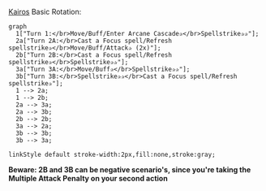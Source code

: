 [Kairos](../../Creatures/Party-Members/Kairos.md) Basic Rotation:

```mermaid
graph
  1["Turn 1:</br>Move/Buff/Enter Arcane Cascade✰</br>Spellstrike✰✰"];
  2a["Turn 2A:</br>Cast a Focus spell/Refresh spellstrike✰</br>Move/Buff/Attack✰ (2x)"];
  2b["Turn 2B:</br>Cast a Focus spell/Refresh spellstrike✰</br>Spellstrike✰✰"];
  3a["Turn 3A:</br>Move/Buff✰</br>Spellstrike✰✰"];
  3b["Turn 3B:</br>Spellstrike✰✰</br>Cast a Focus spell/Refresh spellstrike✰"];
  1 --> 2a;
  1 --> 2b;
  2a --> 3a;
  2a --> 3b;
  2b --> 2b;
  3a --> 2a;
  3b --> 3b;
  3b --> 3a;

linkStyle default stroke-width:2px,fill:none,stroke:gray;
```

**Beware: 2B and 3B can be negative scenario's, since you're taking the Multiple Attack Penalty on your second action** 